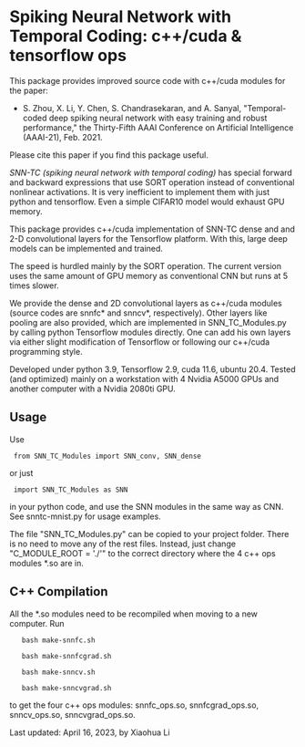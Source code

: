 # Spiking Neural Network with Temporal Coding: c++/cuda &amp; tensorflow ops

This package provides improved source code with c++/cuda modules for the paper: 

- S. Zhou, X. Li, Y. Chen, S. Chandrasekaran, and A. Sanyal, "Temporal-coded deep spiking neural network with easy training and robust performance," the Thirty-Fifth AAAI Conference on Artificial Intelligence (AAAI-21), Feb. 2021.

Please cite this paper if you find this package useful.

*SNN-TC (spiking neural network with temporal coding)* has special
forward and backward expressions that use SORT operation instead of
conventional nonlinear activations. It is very inefficient to
implement them with just python and tensorflow.
Even a simple CIFAR10 model would exhaust GPU memory.

This package provides c++/cuda implementation of SNN-TC dense and
and 2-D convolutional layers for the Tensorflow platform. With this,
large deep models can be implemented and trained.

The speed is hurdled mainly by the SORT operation. The current
version uses the same amount of GPU memory as conventional
CNN but runs at 5 times slower.

We provide the dense and 2D convolutional layers as c++/cuda
modules (source codes are snnfc* and snncv*, respectively). 
Other layers like pooling are also provided, which are implemented
in SNN_TC_Modules.py by calling python Tensorflow modules directly.
One can add his own layers via either slight modification of
Tensorflow or following our c++/cuda programming style.

Developed under python 3.9, Tensorflow 2.9, cuda 11.6, ubuntu 20.4.
Tested (and optimized) mainly on a workstation with 4 Nvidia A5000
GPUs and another computer with a Nvidia 2080ti GPU.

## Usage 

Use

     from SNN_TC_Modules import SNN_conv, SNN_dense
     
or just

     import SNN_TC_Modules as SNN
     
in your python code, and use the SNN modules in the same way as CNN.
See snntc-mnist.py for usage examples.

The file "SNN_TC_Modules.py" can be copied to your project folder.
There is no need to move any of the rest files. Instead, just change
"C_MODULE_ROOT = './'" to the correct directory where the 4 c++ ops
modules *.so are in.

## C++ Compilation 

All the *.so modules need to be recompiled when moving to a new computer.
Run

       bash make-snnfc.sh
       
       bash make-snnfcgrad.sh
       
       bash make-snncv.sh
       
       bash make-snncvgrad.sh
       
to get the four c++ ops modules: snnfc_ops.so, snnfcgrad_ops.so,
snncv_ops.so, snncvgrad_ops.so.

Last updated: April 16, 2023, by Xiaohua Li
